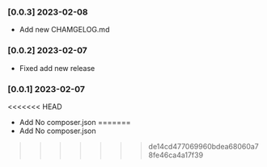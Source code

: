 ### [0.0.3] 2023-02-08
  * Add new CHAMGELOG.md

### [0.0.2] 2023-02-07
  * Fixed add new release

### [0.0.1] 2023-02-07
<<<<<<< HEAD
  * Add No composer.json
=======
  * Add No composer.json
>>>>>>> de14cd477069960bdea68060a78fe46ca4a17f39

